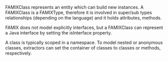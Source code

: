 FAMIXClass represents an entity which can build new instances. A FAMIXClass is a FAMIXType, therefore it is involved in super/sub types relationships (depending on the language) and it holds attributes, methods.

FAMIX does not model explicitly interfaces, but a FAMIXClass can represent a Java interface by setting the isInterface property.

A class is typically scoped in a namespace. To model nested or anonymous classes, extractors can set the container of classes to classes or methods, respectively.